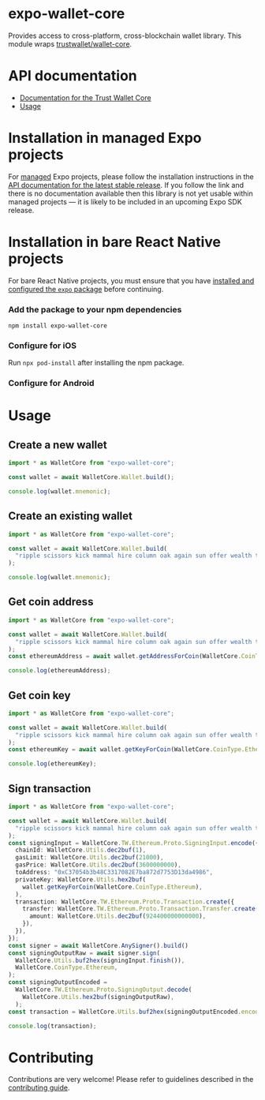 # expo-wallet-core

Provides access to cross-platform, cross-blockchain wallet library. This module wraps [trustwallet/wallet-core](https://github.com/trustwallet/wallet-core).

# API documentation

- [Documentation for the Trust Wallet Core](https://developer.trustwallet.com/wallet-core)
- [Usage](#usage)

# Installation in managed Expo projects

For [managed](https://docs.expo.dev/versions/latest/introduction/managed-vs-bare/) Expo projects, please follow the installation instructions in the [API documentation for the latest stable release](#api-documentation). If you follow the link and there is no documentation available then this library is not yet usable within managed projects &mdash; it is likely to be included in an upcoming Expo SDK release.

# Installation in bare React Native projects

For bare React Native projects, you must ensure that you have [installed and configured the `expo` package](https://docs.expo.dev/bare/installing-expo-modules/) before continuing.

### Add the package to your npm dependencies

```
npm install expo-wallet-core
```

### Configure for iOS

Run `npx pod-install` after installing the npm package.

### Configure for Android

# Usage

## Create a new wallet

```typescript
import * as WalletCore from "expo-wallet-core";

const wallet = await WalletCore.Wallet.build();

console.log(wallet.mnemonic);
```

## Create an existing wallet

```typescript
import * as WalletCore from "expo-wallet-core";

const wallet = await WalletCore.Wallet.build(
  "ripple scissors kick mammal hire column oak again sun offer wealth tomorrow wagon turn fatal",
);

console.log(wallet.mnemonic);
```

## Get coin address

```typescript
import * as WalletCore from "expo-wallet-core";

const wallet = await WalletCore.Wallet.build(
  "ripple scissors kick mammal hire column oak again sun offer wealth tomorrow wagon turn fatal",
);
const ethereumAddress = await wallet.getAddressForCoin(WalletCore.CoinType.Ethereum);

console.log(ethereumAddress);
```

## Get coin key

```typescript
import * as WalletCore from "expo-wallet-core";

const wallet = await WalletCore.Wallet.build(
  "ripple scissors kick mammal hire column oak again sun offer wealth tomorrow wagon turn fatal",
);
const ethereumKey = await wallet.getKeyForCoin(WalletCore.CoinType.Ethereum);

console.log(ethereumKey);
```

## Sign transaction

```typescript
import * as WalletCore from "expo-wallet-core";

const wallet = await WalletCore.Wallet.build(
  "ripple scissors kick mammal hire column oak again sun offer wealth tomorrow wagon turn fatal",
);
const signingInput = WalletCore.TW.Ethereum.Proto.SigningInput.encode({
  chainId: WalletCore.Utils.dec2buf(1),
  gasLimit: WalletCore.Utils.dec2buf(21000),
  gasPrice: WalletCore.Utils.dec2buf(3600000000),
  toAddress: "0xC37054b3b48C3317082E7ba872d7753D13da4986",
  privateKey: WalletCore.Utils.hex2buf(
    wallet.getKeyForCoin(WalletCore.CoinType.Ethereum),
  ),
  transaction: WalletCore.TW.Ethereum.Proto.Transaction.create({
    transfer: WalletCore.TW.Ethereum.Proto.Transaction.Transfer.create({
      amount: WalletCore.Utils.dec2buf(924400000000000),
    }),
  }),
});
const signer = await WalletCore.AnySigner().build()
const signingOutputRaw = await signer.sign(
  WalletCore.Utils.buf2hex(signingInput.finish()),
  WalletCore.CoinType.Ethereum,
);
const signingOutputEncoded =
  WalletCore.TW.Ethereum.Proto.SigningOutput.decode(
    WalletCore.Utils.hex2buf(signingOutputRaw),
  );
const transaction = WalletCore.Utils.buf2hex(signingOutputEncoded.encoded);

console.log(transaction);
```

# Contributing

Contributions are very welcome! Please refer to guidelines described in the [contributing guide]( https://github.com/expo/expo#contributing).
